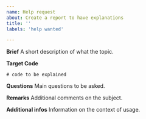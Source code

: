 ```yaml
---
name: Help request
about: Create a report to have explanations
title: ''
labels: 'help wanted'

---
```


**Brief**
A short description of what the topic.

**Target Code**
```
# code to be explained
```

**Questions**
Main questions to be asked.

**Remarks**
Additional comments on the subject.

**Additional infos**
Information on the context of usage.
